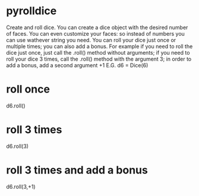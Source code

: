 # pyrolldice
Create and roll dice.
You can create a dice object with the desired number of faces.
You can even customize your faces: so instead of numbers you can use wathever string you need.
You can roll your dice just once or multiple times; you can also add a bonus.
For example if you need to roll the dice just once, just call the .roll() method without arguments;
if you need to roll your dice 3 times, call the .roll() method with the argument 3; in order to add a bonus, add a second argument +1
E.G. d6 = Dice(6)
# roll once
d6.roll()
# roll 3 times
d6.roll(3)
# roll 3 times and add a bonus
d6.roll(3,+1)

